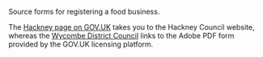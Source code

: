 Source forms for registering a food business.

The [Hackney page on GOV.UK](https://www.gov.uk/food-business-registration/hackney/apply) takes you to the Hackney Council website, whereas the [Wycombe District Council](https://www.wycombe.gov.uk/pages/Business/Licences-and-permits/Register-a-food-business.aspx) links to the Adobe PDF form provided by the GOV.UK licensing platform.
